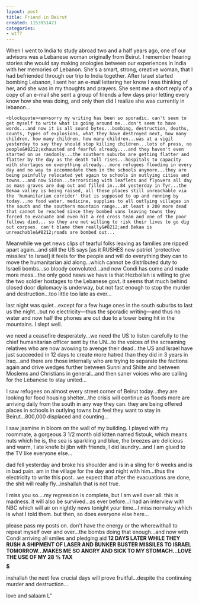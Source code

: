 ```yaml
---
layout: post
title: Friend in Beirut
created: 1153951421
categories:
- wtf?
---
```

When I went to India to study abroad two and a half years ago, one of our advisors was a Lebanese woman originally from Beirut. I remember hearing stories she would say making anologies between our experiences in India with her memories of Lebanon. She's a smart, strong, creative woman, that I had befriended through our trip to India together. After Israel started bombing Lebanon, I sent her an e-mail lettering her know I was thinking of her, and she was in my thoughts and prayers. She sent me a short reply of a copy of an e-mail she sent a group of friends a few days prior letting every know how she was doing, and only then did I realize she was currently in lebanon...

	<blockquote><em>sorry my writing has been so sporadic. can't seem to get myself to write what is going around me...don't seem to have words...and now it is all sound bytes...bombing, destruction, deaths, counts, types of explosions, what they have destroyed next, how many children, how many children, how many children...was at a vigil yesterday to say they should stop killing children...lots of press, no people&#8212;exhausted and fearful already....and they haven't even started on us randomly...the southern suburbs are getting flatter and flatter by the day as the death toll rises...hospitals to capacity with shortages on everything already...more refugees flooding in every day and no way to accommodate them in the schools anymore...they are being painfully relocated yet again to schools in outlying cities and towns...and now Sidon...terrorizing with leaflets and flyovers all day as mass graves are dug out and filled in...84 yesterday in Tyr...the Bekaa valley is being raised, all these places still unreachable via the 'humanitarian corridor' that is supposed to up and running by today...no food water, medicine, supplies to all outlying villages in the south and the southern mountain range...at least a 200 more dead that cannot be reached since they bombed vans leaving towns they forced to evacuate and even hit a red cross team and one of the poor fellows died... so they are not willing to risk their lives to go dig out corpses. can't blame them really&#8212;and Bekaa is unreachable&#8212;roads are bombed out...

 Meanwhile we get news clips of tearful folks leaving as families are ripped apart again...and still the US says [as it RUSHES new patriot 'protective missiles' to Israel] it feels for the people and will do everything they can to move the humanitarian aid along...which cannot be distributed duty to Israeli bombs...so bloody convoluted...and now Condi has come and made more mess...the only good news we have is that Hezbollah is willing to give the two soldier hostages to the Lebanese govt. it seems that much behind closed door diplomacy is underway, but not fast enough to stop the murder and destruction...too little too late as ever...

 last night was quiet...except for a few huge ones in the south suburbs to last us the night...but no electricity&#8212;thus the sporadic writing&#8212;and thus no water and now half the phones are out due to a tower being hit in the mountains. I slept well.

 we need a ceasefire desperately...we need the US to listen carefully to the chief humanitarian officer sent by the UN...to the voices of the screaming relatives who are now avowing to avenge their dead...the US and Israel have just succeeded in 12 days to create more hatred than they did in 3 years in Iraq...and there are those internally who are trying to separate the factions again and drive wedges further between Sunni and Shiite and between Moslems and Christians in general...and then saner voices who are calling for the Lebanese to stay united...

 I saw refugees on almost every street corner of Beirut today...they are looking for food housing shelter...the crisis will continue as floods more are arriving daily from the south in any way they can. they are being offered places in schools in outlying towns but feel they want to stay in Beirut...800,000 displaced and counting...

 I saw jasmine in bloom on the wall of my building. I played with my roommate, a gorgeous 3 1/2 month old kitten named fistouk, which means nuts which he is, the sea is sparkling and blue, the breezes are delicious and warm, I ate knefe bi jibn with friends, I did laundry...and I am glued to the TV like everyone else...

 dad fell yesterday and broke his shoulder and is in a sling for 6 weeks and is in bad pain. am in the village for the day and night with him...thus the electricity to write this post...we expect that after the evacuations are done, the shit will really fly...inshallah that is not true.

 I miss you so....my regression is complete, but I am well over all. this is madness. it will also be survived...as ever before...I had an interview with NBC which will air on nightly news tonight your time...I miss normalcy which is what I told them. but then, so does everyone else here...

 please pass my posts on. don't have the energy or the wherewithall to repeat myself over and over...the bombs doing that enough...and now with Condi arriving all smiles and pledging aid <strong>12 DAYS LATER WHILE THEY RUSH A SHIPMENT OF LASER AND BUNKER BUSTER MISSILES TO ISRAEL TOMORROW...MAKES ME SO ANGRY AND SICK TO MY STOMACH...LOVE THE USE OF MY 28 % TAX $$$$$</strong>

 inshallah the next few crucial days will prove fruitful...despite the continuing murder and destruction...

 love and salaam
L</em>" 
	</blockquote>

